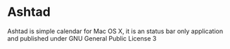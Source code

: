 # Ashtad
Ashtad is simple calendar for Mac OS X, it is an status bar only application and published under GNU General Public License 3
